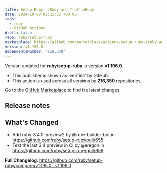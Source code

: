 ```yaml
---
title: Setup Ruby, JRuby and TruffleRuby
date: 2024-10-08 02:21:52 +00:00
tags:
  - ruby
  - GitHub Actions
draft: false
repo: ruby/setup-ruby
marketplace: https://github.com/marketplace/actions/setup-ruby-jruby-and-truffleruby
version: v1.196.0
dependentsNumber: "216,350"
---
```



Version updated for **ruby/setup-ruby** to version **v1.196.0**.
- This publisher is shown as 'verified' by GitHub.
- This action is used across all versions by **216,350** repositories.

Go to the [GitHub Marketplace](https://github.com/marketplace/actions/setup-ruby-jruby-and-truffleruby) to find the latest changes.

## Release notes

## What's Changed
* Add ruby-3.4.0-preview2 by @ruby-builder-bot in https://github.com/ruby/setup-ruby/pull/655
* Test the last 3.4 preview in CI by @eregon in https://github.com/ruby/setup-ruby/pull/656


**Full Changelog**: https://github.com/ruby/setup-ruby/compare/v1.195.0...v1.196.0
